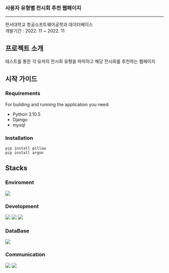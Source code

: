 ### 사용자 유형별 전시회 추천 웹페이지 
____________________________________________________________
한서대학교 항공소프트웨어공학과 데이터베이스
<br>
개발기간 : 2022. 11 ~ 2022. 11

## 프로젝트 소개

테스트를 통한 각 유저의 전시회 유형을 파악하고 해당 전시회를 추천하는 웹페이지


## 시작 가이드

### Requirements
For building and running the application you need:

- Python 3.10.5
- Django
- mysql


### Installation

    pip install pillow
    pip install argon


## Stacks

### Enviroment
<div>
    <img src="https://img.shields.io/badge/vscode-007ACC?style=flat-square&logo=visualstudiocode&logoColor=white">  
</div>
    
    
### Development
<div>
    <img src="https://img.shields.io/badge/python-3776AB?style=flat-square&logo=python&logoColor=white">
    <img src="https://img.shields.io/badge/django-092E20?style=flat-square&logo=django&logoColor=white"> 
    <img src="https://img.shields.io/badge/statsmodels-150458?style=flat-square&logoColor=white"> 
</div>

### DataBase
<div>
    <img src="https://img.shields.io/badge/mysql-4479A1?style=flat-square&logo=mysql&logoColor=white">
</div>

    
### Communication
<div>
    <img src="https://img.shields.io/badge/kakao-FFCD00?style=flat-square&logo=Kakao&logoColor=white"> 
    <img src="https://img.shields.io/badge/notion-000000?style=flat-square&logo=Notion&logoColor=white"> 
</div>
